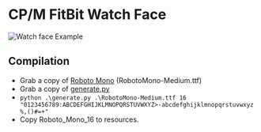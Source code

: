 # CP/M FitBit Watch Face

![Watch face Example](https://i.imgur.com/594uCEp.png)

## Compilation
- Grab a copy of [Roboto Mono](https://fonts.google.com/specimen/Roboto+Mono?query=mono#standard-styles) (RobotoMono-Medium.ttf)
- Grab a copy of [generate.py](https://github.com/gregoiresage/fitfont)
- `python .\generate.py .\RobotoMono-Medium.ttf 16 "0123456789:ABCDEFGHIJKLMNOPQRSTUVWXYZ>-abcdefghijklmnopqrstuvwxyz %,()#=+"`
- Copy Roboto_Mono_16 to resources.
